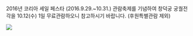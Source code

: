 2016년 코리아 세일 페스타 (2016.9.29.~10.31.) 관람축제를 기념하여 창덕궁 궁궐전각을 10.12(수) 1일 무료관람하오니 참고하시기 바랍니다. (후원특별관람 제외)

![](https://www.cdg.go.kr/upload/14761768865351.jpeg)